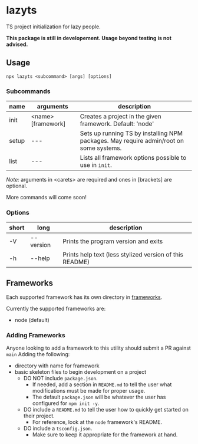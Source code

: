 # lazyts

TS project initialization for lazy people.

**This package is still in developement. Usage beyond testing is not advised.**

## Usage

```
npx lazyts <subcommand> [args] [options]
```

### Subcommands

| name  | arguments                | description                                                                            |
| ----- | ------------------------ | -------------------------------------------------------------------------------------- |
| init  | &lt;name&gt; [framework] | Creates a project in the given framework. Default: 'node'                              |
| setup | ---                      | Sets up running TS by installing NPM packages. May require admin/root on some systems. |
| list  | ---                      | Lists all framework options possible to use in `init`.                                 |

_Note:_ arguments in &lt;carets&gt; are required and ones in [brackets] are optional.

More commands will come soon!

### Options

| short | long      | description                                             |
| ----- | --------- | ------------------------------------------------------- |
| -V    | --version | Prints the program version and exits                    |
| -h    | --help    | Prints help text (less stylized version of this README) |

## Frameworks

Each supported framework has its own directory in [frameworks](https://github.com/dheerajpv/lazyts/blob/main/frameworks).

Currently the supported frameworks are:

-   node (default)

### Adding Frameworks

Anyone looking to add a framework to this utility should submit a PR against `main` Adding the following:

-   directory with name for framework
-   basic skeleton files to begin development on a project
    -   DO NOT include `package.json`.
        -   If needed, add a section in `README.md` to tell the user what modifications must be made for proper usage.
        -   The default `package.json` will be whatever the user has configured for `npm init -y`.
    -   DO include a `README.md` to tell the user how to quickly get started on their project.
        -   For reference, look at the `node` framework's README.
    -   DO include a `tsconfig.json`.
        -   Make sure to keep it appropriate for the framework at hand.
